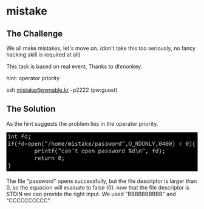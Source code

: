 # mistake

## The Challenge

We all make mistakes, let's move on. \(don't take this too seriously, no fancy hacking skill is required at all\)

This task is based on real event, Thanks to dhmonkey.

hint: operator priority

ssh mistake@pwnable.kr -p2222 \(pw:guest\)

## The Solution

As the hint suggests the problem lies in the operator priority.

![](../.gitbook/assets/image%20%2841%29.png)

The file "password" opens successfully, but the file descriptor is larger than 0, so the equasion will evaluate to false \(0\). now that the file descriptor is STDIN we can provide the right input. We used "BBBBBBBBBB" and "CCCCCCCCCC".


